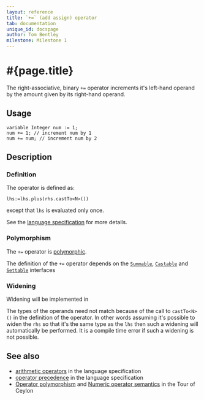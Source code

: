 ```yaml
---
layout: reference
title: `+=` (add assign) operator
tab: documentation
unique_id: docspage
author: Tom Bentley
milestone: Milestone 1
---
```


# #{page.title}

The right-associative, binary `+=` operator increments it's left-hand operand 
by the amount given by its right-hand operand. 

## Usage 

    variable Integer num := 1;
    num += 1; // increment num by 1
    num += num; // increment num by 2

## Description


### Definition

The operator is defined as: 

    lhs:=lhs.plus(rhs.castTo<N>())

except that `lhs` is evaluated only once.

See the [language specification](#{site.urls.spec}#arithmetic) for more details.

### Polymorphism

The `+=` operator is [polymorphic](/documentation/reference/operator/operator-polymorphism).

The definition of the `+=` operator depends 
on the [`Summable`](#{site.urls.apidoc}/ceylon/language/interface_Summable.html),
[`Castable`](#{site.urls.apidoc}/ceylon/language/interface_Castable.html) and
[`Settable`](#{site.urls.apidoc}/ceylon/language/interface_Settable.html) interfaces 

### Widening

Widening will be implemented in <!-- m2 -->

The types of the operands need not match because of the call to `castTo<N>()` 
in the definition of the operator. In other words assuming it's possible to 
widen the `rhs` so that it's the same type as the `lhs` then 
such a widening will automatically be performed. It is a compile time error if 
such a widening is not possible.

## See also

* [arithmetic operators](#{site.urls.spec}#arithmetic) in the 
  language specification
* [operator precedence](#{site.urls.spec}#operatorprecedence) in the 
  language specification
* [Operator polymorphism](/documentation/tour/language-module/#operator_polymorphism) 
  and 
  [Numeric operator semantics](/documentation/tour/language-module/#numeric_operator_semantics) 
  in the Tour of Ceylon
